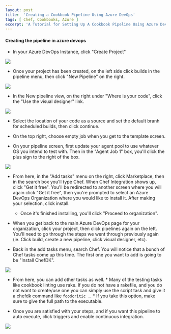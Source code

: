 ```yaml
---
layout: post
title:  'Creating a Cookbook Pipeline Using Azure DevOps'
tags: [ Chef, Cookbooks, Azure ]
excerpt: 'A Tutorial for Setting Up A Cookbook Pipeline Using Azure DevOps'
---
```


#### Creating the pipeline in azure devops
- In your Azure DevOps Instance, click "Create Project"

![](/assets/images/posts/azure-devops-pipeline/create-new-project.png)

- Once your project has been created, on the left side click builds in the pipeline menu, then click "New Pipeline" on the right. 

![](/assets/images/posts/azure-devops-pipeline/new-pipeline.png)

- In the New pipeline view, on the right under "Where is your code", click the "Use the visual designer" link. 

![](/assets/images/posts/azure-devops-pipeline/where-is-your-code.png)

- Select the location of your code as a source and set the default branh for scheduled builds, then click continue. 

- On the top right, choose empty job when you get to the template screen.

- On your pipeline screen, first update your agent pool to use whatever OS you intend to test with. Then in the "Agent Job 1" box, you'll click the plus sign to the right of the box. 

![](/assets/images/posts/azure-devops-pipeline/creating-agent-job-1.png)

- From here, in the "Add tasks" menu on the right, click Marketplace, then in the search box you'll type Chef. When Chef Integration shows up, click "Get it free". You'll be redirected to another screen where you will again click "Get it free", then you're prompted to select an Azure DevOps Organization where you would like to install it. After making your selection, click install. 
    - Once it's finished installing, you'll click "Proceed to organization". 

- When you get back to the main Azure DevOps page for your organization, click your project, then click pipelines again on the left. You'll need to go through the steps we went through previously again (ie. Click build, create a new pipeline, click visual designer, etc). 

- Back in the add tasks menu, search Chef. You will notice that a bunch of Chef tasks come up this time. The first one you want to add is going to be "Install ChefDK". 

![](/assets/images/posts/azure-devops-pipeline/add-tasks.png)

- From here, you can add other tasks as well. * Many of the testing tasks like cookbook linting use rake. If you do not have a rakefile, and you do not want to create/use one you can simply use the script task and give it a chefdk command like `foodcritic .`. * If you take this option, make sure to give the full path to the executable. 

- Once you are satisfied with your steps, and if you want this pipeline to auto execute, click triggers and enable continuous integration. 

![](/assets/images/posts/azure-devops-pipeline/enable-continuous-integration.png)